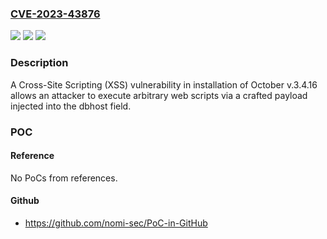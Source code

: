 ### [CVE-2023-43876](https://cve.mitre.org/cgi-bin/cvename.cgi?name=CVE-2023-43876)
![](https://img.shields.io/static/v1?label=Product&message=n%2Fa&color=blue)
![](https://img.shields.io/static/v1?label=Version&message=n%2Fa&color=blue)
![](https://img.shields.io/static/v1?label=Vulnerability&message=n%2Fa&color=brighgreen)

### Description

A Cross-Site Scripting (XSS) vulnerability in installation of October v.3.4.16 allows an attacker to execute arbitrary web scripts via a crafted payload injected into the dbhost field.

### POC

#### Reference
No PoCs from references.

#### Github
- https://github.com/nomi-sec/PoC-in-GitHub

